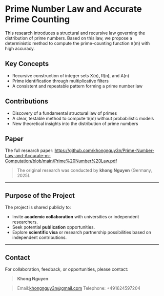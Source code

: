# Prime Number Law and Accurate Prime Counting

This research introduces a structural and recursive law governing the distribution of prime numbers. Based on this law, we propose a deterministic method to compute the prime-counting function π(m) with high accuracy.

## Key Concepts

- Recursive construction of integer sets X(n), R(n), and A(n)
- Prime identification through multiplicative filters
- A consistent and repeatable pattern forming a prime number law

## Contributions

- Discovery of a fundamental structural law of primes
- A clear, testable method to compute π(m) without probabilistic models
- New theoretical insights into the distribution of prime numbers

## Paper
The full research paper: https://github.com/khongnguy3n/Prime-Number-Law-and-Accurate-m-Computation/blob/main/Prime%20Number%20Law.pdf
> The original research was conducted by **khong Nguyen** (Germany, 2025).

---

## Purpose of the Project

The project is shared publicly to:
- Invite **academic collaboration** with universities or independent researchers.
- Seek potential **publication** opportunities.
- Explore **scientific visa** or research partnership possibilities based on independent contributions.

---


## Contact

For collaboration, feedback, or opportunities, please contact:

> **Khong Nguyen**  

> Email:khongnguy3n@gmail.com
> Telephone: +491624597204
